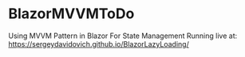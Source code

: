 # BlazorMVVMToDo
Using MVVM Pattern in Blazor For State Management
Running live at: https://sergeydavidovich.github.io/BlazorLazyLoading/
